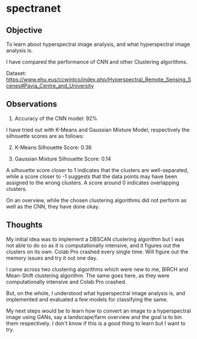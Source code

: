 # spectranet
## Objective
To learn about hyperspectral image analysis, and what hyperspectral image analysis is.

I have compared the performance of CNN and other Clustering algorithms.

Dataset: https://www.ehu.eus/ccwintco/index.php/Hyperspectral_Remote_Sensing_Scenes#Pavia_Centre_and_University

## Observations
1. Accuracy of the CNN model: 92%

I have tried out with K-Means and Gaussian Mixture Model, respectively the silhouette scores are as follows:

2. K-Means Silhouette Score: 0.36

3. Gaussian Mixture Silhouette Score: 0.14

A silhouette score closer to 1 indicates that the clusters are well-separated, while a score closer to -1 suggests that the data points may have been assigned to the wrong clusters. A score around 0 indicates overlapping clusters.

On an overview, while the chosen clustering algorithms did not perform as well as the CNN, they have done okay.

## Thoughts
My initial idea was to implement a DBSCAN clustering algorithm but I was not able to do so as it is computationally intensive, and it figures out the clusters on its own. 
Colab Pro crashed every single time. Will figure out the memory issues and try it out one day.

I came across two clustering algorithms which were new to me, BIRCH and Mean-Shift clustering algorithm. The same goes here, as they were computationally intensive and Colab Pro crashed.

But, on the whole, I understood what hyperspectral image analysis is, and implemented and evaluated a few models for classifying the same.

My next steps would be to learn how to convert an image to a hyperspectral image using GANs, say a landscape/farm overview and the goal is to bin them respectively. 
I don't know if this is a good thing to learn but I want to try.
